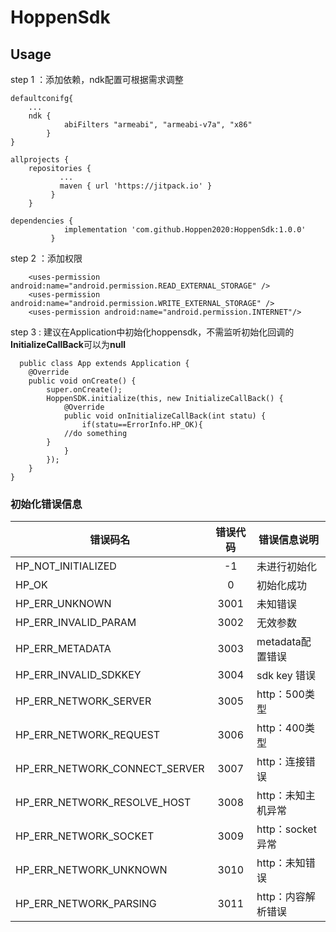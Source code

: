 # HoppenSdk
## Usage

step 1 ：添加依赖，ndk配置可根据需求调整
```
defaultconifg{
	...
 	ndk {
            abiFilters "armeabi", "armeabi-v7a", "x86" 
        }
}

```
```
allprojects {
    repositories {
	       ...
	       maven { url 'https://jitpack.io' }
		 }
	}

```
```
dependencies {
            implementation 'com.github.Hoppen2020:HoppenSdk:1.0.0'
	     }
```
step 2 ：添加权限
```
    <uses-permission android:name="android.permission.READ_EXTERNAL_STORAGE" /> 
    <uses-permission android:name="android.permission.WRITE_EXTERNAL_STORAGE" />
    <uses-permission android:name="android.permission.INTERNET"/>
```
step 3 : 建议在Application中初始化hoppensdk，不需监听初始化回调的**InitializeCallBack**可以为**null**
```
  public class App extends Application {
    @Override
    public void onCreate() {
        super.onCreate();
        HoppenSDK.initialize(this, new InitializeCallBack() {
            @Override
            public void onInitializeCallBack(int statu) {
                if(statu==ErrorInfo.HP_OK){
			//do something
		}
            }
        });
    }
}	

```  
### 初始化错误信息  
|错误码名|错误代码|错误信息说明|
|---|:---:|---|
|HP_NOT_INITIALIZED|-1|未进行初始化|
|HP_OK|0|初始化成功|
|HP_ERR_UNKNOWN|3001|未知错误|
|HP_ERR_INVALID_PARAM|3002|无效参数|
|HP_ERR_METADATA|3003|metadata配置错误|
|HP_ERR_INVALID_SDKKEY|3004|sdk key 错误|
|HP_ERR_NETWORK_SERVER|3005|http：500类型|
|HP_ERR_NETWORK_REQUEST|3006|http：400类型|
|HP_ERR_NETWORK_CONNECT_SERVER|3007|http：连接错误|
|HP_ERR_NETWORK_RESOLVE_HOST|3008|http：未知主机异常|
|HP_ERR_NETWORK_SOCKET|3009|http：socket异常|
|HP_ERR_NETWORK_UNKNOWN|3010|http：未知错误|
|HP_ERR_NETWORK_PARSING|3011|http：内容解析错误|

